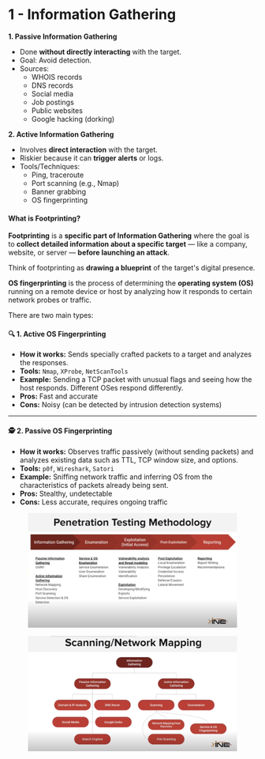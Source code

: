 # 1 - Information Gathering

**1. Passive Information Gathering**

* Done **without directly interacting** with the target.
* Goal: Avoid detection.
* Sources:
  * WHOIS records
  * DNS records
  * Social media
  * Job postings
  * Public websites
  * Google hacking (dorking)

**2. Active Information Gathering**

* Involves **direct interaction** with the target.
* Riskier because it can **trigger alerts** or logs.
* Tools/Techniques:
  * Ping, traceroute
  * Port scanning (e.g., Nmap)
  * Banner grabbing
  * OS fingerprinting

#### What is **Footprinting**?

**Footprinting** is a **specific part of Information Gathering** where the goal is to **collect detailed information about a specific target** — like a company, website, or server — **before launching an attack**.

Think of footprinting as **drawing a blueprint** of the target's digital presence.

**OS fingerprinting** is the process of determining the **operating system (OS)** running on a remote device or host by analyzing how it responds to certain network probes or traffic.

There are two main types:

#### 🔍 1. **Active OS Fingerprinting**

* **How it works:** Sends specially crafted packets to a target and analyzes the responses.
* **Tools:** `Nmap`, `XProbe`, `NetScanTools`
* **Example:** Sending a TCP packet with unusual flags and seeing how the host responds. Different OSes respond differently.
* **Pros:** Fast and accurate
* **Cons:** Noisy (can be detected by intrusion detection systems)

***

#### 🕵️ 2. **Passive OS Fingerprinting**

* **How it works:** Observes traffic passively (without sending packets) and analyzes existing data such as TTL, TCP window size, and options.
* **Tools:** `p0f`, `Wireshark`, `Satori`
* **Example:** Sniffing network traffic and inferring OS from the characteristics of packets already being sent.
* **Pros:** Stealthy, undetectable
* **Cons:** Less accurate, requires ongoing traffic

<figure><img src="../../../.gitbook/assets/image (3) (1) (1).png" alt=""><figcaption></figcaption></figure>

<figure><img src="../../../.gitbook/assets/image (4) (1).png" alt=""><figcaption></figcaption></figure>
